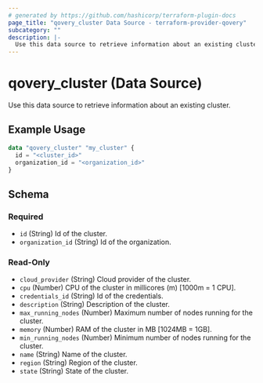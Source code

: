 ```yaml
---
# generated by https://github.com/hashicorp/terraform-plugin-docs
page_title: "qovery_cluster Data Source - terraform-provider-qovery"
subcategory: ""
description: |-
  Use this data source to retrieve information about an existing cluster.
---
```


# qovery_cluster (Data Source)

Use this data source to retrieve information about an existing cluster.

## Example Usage

```terraform
data "qovery_cluster" "my_cluster" {
  id = "<cluster_id>"
  organization_id = "<organization_id>"
}
```

<!-- schema generated by tfplugindocs -->
## Schema

### Required

- `id` (String) Id of the cluster.
- `organization_id` (String) Id of the organization.

### Read-Only

- `cloud_provider` (String) Cloud provider of the cluster.
- `cpu` (Number) CPU of the cluster in millicores (m) [1000m = 1 CPU].
- `credentials_id` (String) Id of the credentials.
- `description` (String) Description of the cluster.
- `max_running_nodes` (Number) Maximum number of nodes running for the cluster.
- `memory` (Number) RAM of the cluster in MB [1024MB = 1GB].
- `min_running_nodes` (Number) Minimum number of nodes running for the cluster.
- `name` (String) Name of the cluster.
- `region` (String) Region of the cluster.
- `state` (String) State of the cluster.


